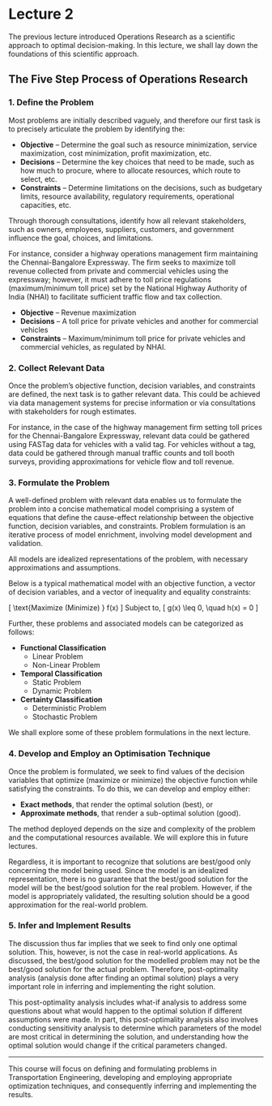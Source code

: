 # Lecture 2

The previous lecture introduced Operations Research as a scientific approach to optimal decision-making. In this lecture, we shall lay down the foundations of this scientific approach.

## The Five Step Process of Operations Research

### 1. Define the Problem

  Most problems are initially described vaguely, and therefore our first task is to precisely articulate the problem by identifying the:
  - **Objective** – Determine the goal such as resource minimization, service maximization, cost minimization, profit maximization, etc.
  - **Decisions** – Determine the key choices that need to be made, such as how much to procure, where to allocate resources, which route to select, etc.
  - **Constraints** – Determine limitations on the decisions, such as budgetary limits, resource availability, regulatory requirements, operational capacities, etc.
   
  Through thorough consultations, identify how all relevant stakeholders, such as owners, employees, suppliers, customers, and government influence the goal, choices, and limitations.
  
  For instance, consider a highway operations management firm maintaining the Chennai-Bangalore Expressway. The firm seeks to maximize toll revenue collected from private and commercial vehicles using the expressway; however, it must adhere to toll price regulations (maximum/minimum toll price) set by the National Highway Authority of India (NHAI) to facilitate sufficient traffic flow and tax collection.

  - **Objective** – Revenue maximization
  - **Decisions** – A toll price for private vehicles and another for commercial vehicles
  - **Constraints** – Maximum/minimum toll price for private vehicles and commercial vehicles, as regulated by NHAI.

### 2. Collect Relevant Data

  Once the problem’s objective function, decision variables, and constraints are defined, the next task is to gather relevant data. This could be achieved via data management systems for precise information or via consultations with stakeholders for rough estimates.
  
  For instance, in the case of the highway management firm setting toll prices for the Chennai-Bangalore Expressway, relevant data could be gathered using FASTag data for vehicles with a valid tag. For vehicles without a tag, data could be gathered through manual traffic counts and toll booth surveys, providing approximations for vehicle flow and toll revenue.

### 3. Formulate the Problem

  A well-defined problem with relevant data enables us to formulate the problem into a concise mathematical model comprising a system of equations that define the cause-effect relationship between the objective function, decision variables, and constraints. Problem formulation is an iterative process of model enrichment, involving model development and validation.
   
  All models are idealized representations of the problem, with necessary approximations and assumptions.

  Below is a typical mathematical model with an objective function, a vector of decision variables, and a vector of inequality and equality constraints:

  \[
  \text{Maximize (Minimize) } f(x)
  \]
  Subject to,
  \[
  g(x) \leq 0, \quad h(x) = 0
  \]

  Further, these problems and associated models can be categorized as follows:

  - **Functional Classification**
    - Linear Problem
    - Non-Linear Problem
  - **Temporal Classification**
    - Static Problem
    - Dynamic Problem
  - **Certainty Classification**
    - Deterministic Problem
    - Stochastic Problem

  We shall explore some of these problem formulations in the next lecture.

### 4. Develop and Employ an Optimisation Technique

  Once the problem is formulated, we seek to find values of the decision variables that optimize (maximize or minimize) the objective function while satisfying the constraints. To do this, we can develop and employ either:
  - **Exact methods**, that render the optimal solution (best), or
  - **Approximate methods**, that render a sub-optimal solution (good).
   
  The method deployed depends on the size and complexity of the problem and the computational resources available. We will explore this in future lectures.

  Regardless, it is important to recognize that solutions are best/good only concerning the model being used. Since the model is an idealized representation, there is no guarantee that the best/good solution for the model will be the best/good solution for the real problem. However, if the model is appropriately validated, the resulting solution should be a good approximation for the real-world problem.

### 5. Infer and Implement Results

  The discussion thus far implies that we seek to find only one optimal solution. This, however, is not the case in real-world applications. As discussed, the best/good solution for the modelled problem may not be the best/good solution for the actual problem. Therefore, post-optimality analysis (analysis done after finding an optimal solution) plays a very important role in inferring and implementing the right solution. 
   
  This post-optimality analysis includes what-if analysis to address some questions about what would happen to the optimal solution if different assumptions were made. In part, this post-optimality analysis also involves conducting sensitivity analysis to determine which parameters of the model are most critical in determining the solution, and understanding how the optimal solution would change if the critical parameters changed. 
   
---

This course will focus on defining and formulating problems in Transportation Engineering, developing and employing appropriate optimization techniques, and consequently inferring and implementing the results.
